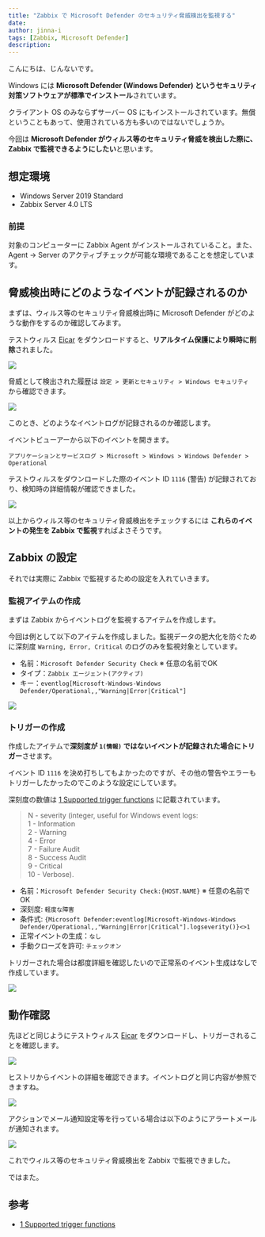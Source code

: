 ```yaml
---
title: "Zabbix で Microsoft Defender のセキュリティ脅威検出を監視する"
date: 
author: jinna-i
tags: [Zabbix, Microsoft Defender]
description: 
---
```


こんにちは、じんないです。

Windows には **Microsoft Defender (Windows Defender) というセキュリティ対策ソフトウェアが標準でインストール**されています。

クライアント OS のみならずサーバー OS にもインストールされています。無償ということもあって、使用されている方も多いのではないでしょうか。

今回は **Microsoft Defender がウィルス等のセキュリティ脅威を検出した際に、Zabbix で監視できるようにしたい**と思います。

## 想定環境

- Windows Server 2019 Standard
- Zabbix Server 4.0 LTS

### 前提

対象のコンピューターに Zabbix Agent がインストールされていること。また、Agent → Server のアクティブチェックが可能な環境であることを想定しています。

## 脅威検出時にどのようなイベントが記録されるのか

まずは、ウィルス等のセキュリティ脅威検出時に Microsoft Defender がどのような動作をするのか確認してみます。

テストウィルス [Eicar](https://www.eicar.org/) をダウンロードすると、**リアルタイム保護により瞬時に削除**されました。

![](images/001.png)

脅威として検出された履歴は `設定 > 更新とセキュリティ > Windows セキュリティ` から確認できます。

![](images/002.png)

このとき、どのようなイベントログが記録されるのか確認します。

イベントビューアーから以下のイベントを開きます。

`アプリケーションとサービスログ > Microsoft > Windows > Windows Defender > Operational`

テストウィルスをダウンロードした際のイベント ID `1116` (警告) が記録されており、検知時の詳細情報が確認できました。

![](images/003.png)

以上からウィルス等のセキュリティ脅威検出をチェックするには **これらのイベントの発生を Zabbix で監視**すればよさそうです。

## Zabbix の設定

それでは実際に Zabbix で監視するための設定を入れていきます。

### 監視アイテムの作成

まずは Zabbix からイベントログを監視するアイテムを作成します。

今回は例として以下のアイテムを作成しました。監視データの肥大化を防ぐために深刻度 `Warning, Error, Critical` のログのみを監視対象としています。

- 名前：`Microsoft Defender Security Check` ※ 任意の名前でOK
- タイプ：`Zabbix エージェント(アクティブ)`
- キー：`eventlog[Microsoft-Windows-Windows Defender/Operational,,"Warning|Error|Critical"]`

![](images/004.png)

### トリガーの作成

作成したアイテムで**深刻度が `1(情報)` ではないイベントが記録された場合にトリガー**させます。

イベント ID `1116` を決め打ちしてもよかったのですが、その他の警告やエラーもトリガーしたかったのでこのような設定にしています。

深刻度の数値は [1 Supported trigger functions](https://www.zabbix.com/documentation/4.0/en/manual/appendix/triggers/functions) に記載されています。

> N - severity (integer, useful for Windows event logs:  
>  1 - Information  
>  2 - Warning  
>  4 - Error  
>  7 - Failure Audit  
>  8 - Success Audit  
>  9 - Critical  
>  10 - Verbose).  

- 名前：`Microsoft Defender Security Check:{HOST.NAME}` ※ 任意の名前でOK
- 深刻度: `軽度な障害` 
- 条件式: `{Microsoft Defender:eventlog[Microsoft-Windows-Windows Defender/Operational,,"Warning|Error|Critical"].logseverity()}<>1`
- 正常イベントの生成：`なし`
- 手動クローズを許可: `チェックオン`

トリガーされた場合は都度詳細を確認したいので正常系のイベント生成はなしで作成しています。

![](images/005.png)

## 動作確認

先ほどと同じようにテストウィルス [Eicar](https://www.eicar.org/) をダウンロードし、トリガーされることを確認します。

![](images/006.png)

ヒストリからイベントの詳細を確認できます。イベントログと同じ内容が参照できますね。

![](images/007.png)

アクションでメール通知設定等を行っている場合は以下のようにアラートメールが通知されます。

![](images/008.png)

これでウィルス等のセキュリティ脅威検出を Zabbix で監視できました。

ではまた。

## 参考

- [1 Supported trigger functions](https://www.zabbix.com/documentation/4.0/en/manual/appendix/triggers/functions)
